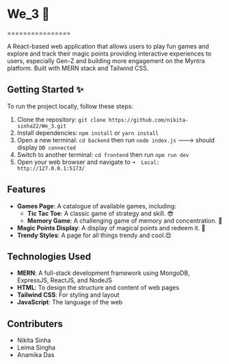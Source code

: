 # We_3 👋
================

A React-based web application that allows users to play fun games and explore and track their magic points providing interactive experiences to users, especially Gen-Z and building more engagement on the Myntra platform. Built with MERN stack and Tailwind CSS.

## Getting Started ✨

To run the project locally, follow these steps:

1. Clone the repository: `git clone https://github.com/nikita-sinha22/We_3.git`
2. Install dependencies: `npm install` or `yarn install`
3. Open a new terminal: `cd backend` then run `node index.js` ---> should display `DB connected`
4. Switch to another terminal:  `cd frontend` then run `npm run dev`
5. Open your web browser and navigate to `➜  Local: http://127.0.0.1:5173/`

## Features

* **Games Page**: A catalogue of available games, including:
	+ **Tic Tac Toe**: A classic game of strategy and skill. 😎
	+ **Memory Game**: A challenging game of memory and concentration. 🤔
* **Magic Points Display**: A display of magical points and redeem it. 🤑
* **Trendy Styles**: A page for all things trendy and cool.😍

## Technologies Used

* **MERN**: A full-stack development framework using MongoDB, ExpressJS, ReactJS, and NodeJS
* **HTML**: To design the structure and content of web pages
* **Tailwind CSS**: For styling and layout
* **JavaScript**: The language of the web


## Contributers

* Nikita Sinha
* Leima Singha
* Anamika Das


